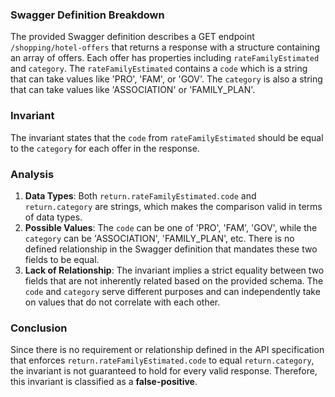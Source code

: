 ### Swagger Definition Breakdown
The provided Swagger definition describes a GET endpoint `/shopping/hotel-offers` that returns a response with a structure containing an array of offers. Each offer has properties including `rateFamilyEstimated` and `category`. The `rateFamilyEstimated` contains a `code` which is a string that can take values like 'PRO', 'FAM', or 'GOV'. The `category` is also a string that can take values like 'ASSOCIATION' or 'FAMILY_PLAN'. 

### Invariant
The invariant states that the `code` from `rateFamilyEstimated` should be equal to the `category` for each offer in the response. 

### Analysis
1. **Data Types**: Both `return.rateFamilyEstimated.code` and `return.category` are strings, which makes the comparison valid in terms of data types.
2. **Possible Values**: The `code` can be one of 'PRO', 'FAM', 'GOV', while the `category` can be 'ASSOCIATION', 'FAMILY_PLAN', etc. There is no defined relationship in the Swagger definition that mandates these two fields to be equal. 
3. **Lack of Relationship**: The invariant implies a strict equality between two fields that are not inherently related based on the provided schema. The `code` and `category` serve different purposes and can independently take on values that do not correlate with each other. 

### Conclusion
Since there is no requirement or relationship defined in the API specification that enforces `return.rateFamilyEstimated.code` to equal `return.category`, the invariant is not guaranteed to hold for every valid response. Therefore, this invariant is classified as a **false-positive**.
